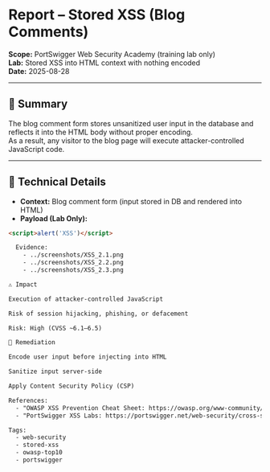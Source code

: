 # Report – Stored XSS (Blog Comments)

**Scope:** PortSwigger Web Security Academy (training lab only)  
**Lab:** Stored XSS into HTML context with nothing encoded  
**Date:** 2025-08-28  

---

## 📌 Summary
The blog comment form stores unsanitized user input in the database and reflects it into the HTML body without proper encoding.  
As a result, any visitor to the blog page will execute attacker-controlled JavaScript code.  

---

## 🔬 Technical Details
- **Context:** Blog comment form (input stored in DB and rendered into HTML)  
- **Payload (Lab Only):**
```html
<script>alert('XSS')</script>

  Evidence:
    - ../screenshots/XSS_2.1.png
    - ../screenshots/XSS_2.2.png
    - ../screenshots/XSS_2.3.png

⚠️ Impact

Execution of attacker-controlled JavaScript

Risk of session hijacking, phishing, or defacement

Risk: High (CVSS ~6.1–6.5)

🎯 Remediation

Encode user input before injecting into HTML

Sanitize input server-side

Apply Content Security Policy (CSP)

References:
  - "OWASP XSS Prevention Cheat Sheet: https://owasp.org/www-community/xss-prevention"
  - "PortSwigger XSS Labs: https://portswigger.net/web-security/cross-site-scripting"

Tags:
  - web-security
  - stored-xss
  - owasp-top10
  - portswigger

